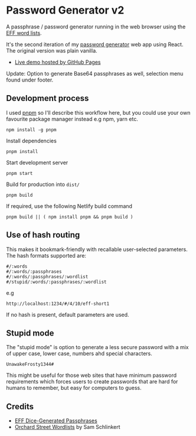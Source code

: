 # Password Generator v2

A passphrase / password generator running in the web browser using the [EFF word lists](https://www.eff.org/deeplinks/2016/07/new-wordlists-random-passphrases).

It's the second iteration of my [password generator](https://github.com/andygock/password-generator) web app using React. The original version was plain vanilla.

- [Live demo hosted by GitHub Pages](https://pass.gock.net/)

Update: Option to generate Base64 passphrases as well, selection menu found under footer.

## Development process

I used [pnpm](https://pnpm.io/) so I'll describe this workflow here, but you could use your own favourite package manager instead e.g npm, yarn etc.

    npm install -g pnpm

Install dependencies

    pnpm install

Start development server

    pnpm start

Build for production into `dist/`

    pnpm build

If required, use the following Netlify build command

    pnpm build || ( npm install pnpm && pnpm build )

## Use of hash routing

This makes it bookmark-friendly with recallable user-selected parameters. The hash formats supported are:

    #/:words
    #/:words/:passphrases
    #/:words/:passphrases/:wordlist
    #/stupid/:words/:passphrases/:wordlist

e.g

    http://localhost:1234/#/4/10/eff-short1

If no hash is present, default parameters are used.

## Stupid mode

The "stupid mode" is option to generate a less secure password with a mix of upper case, lower case, numbers ahd special characters.

    UnawakeFrosty1344#

This might be useful for those web sites that have minimum password requirements which forces users to create passwords that are hard for humans to remember, but easy for computers to guess.

## Credits

- [EFF Dice-Generated Passphrases](https://www.eff.org/dice)
- [Orchard Street Wordlists](https://github.com/sts10/orchard-street-wordlists) by Sam Schlinkert
